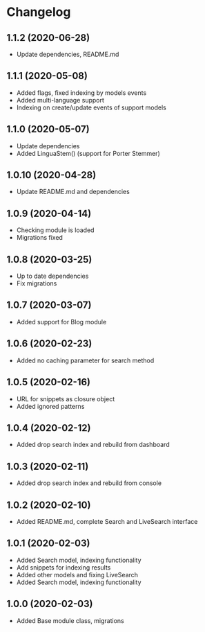 Changelog
=========

## 1.1.2 (2020-06-28)
 * Update dependencies, README.md

## 1.1.1 (2020-05-08)
 * Added flags, fixed indexing by models events
 * Added multi-language support
 * Indexing on create/update events of support models
 
## 1.1.0 (2020-05-07)
 * Update dependencies
 * Added LinguaStem() (support for Porter Stemmer)
 
## 1.0.10 (2020-04-28)
 * Update README.md and dependencies
 
## 1.0.9 (2020-04-14)
 * Checking module is loaded
 * Migrations fixed
 
## 1.0.8 (2020-03-25)
 * Up to date dependencies
 * Fix migrations
 
## 1.0.7 (2020-03-07)
 * Added support for Blog module
 
## 1.0.6 (2020-02-23)
 * Added no caching parameter for search method
 
## 1.0.5 (2020-02-16)
 * URL for snippets as closure object
 * Added ignored patterns
 
## 1.0.4 (2020-02-12)
 * Added drop search index and rebuild from dashboard
 
## 1.0.3 (2020-02-11)
 * Added drop search index and rebuild from console
 
## 1.0.2 (2020-02-10)
 * Added README.md, complete Search and LiveSearch interface
 
## 1.0.1 (2020-02-03)
 * Added Search model, indexing functionality
 * Add snippets for indexing results
 * Added other models and fixing LiveSearch
 * Added Search model, indexing functionality
 
## 1.0.0 (2020-02-03)
 * Added Base module class, migrations
